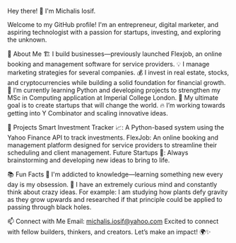 Hey there! 👋 I'm Michalis Iosif.

Welcome to my GitHub profile! I'm an entrepreneur, digital marketer, and aspiring technologist with a passion for startups, investing, and exploring the unknown.

🚀 About Me
🏗️ I build businesses—previously launched Flexjob, an online booking and management software for service providers.
💡 I manage marketing strategies for several companies.
💰 I invest in real estate, stocks, and cryptocurrencies while building a solid foundation for financial growth.
🌱 I’m currently learning Python and developing projects to strengthen my MSc in Computing application at Imperial College London.
🎯 My ultimate goal is to create startups that will change the world.
🔥 I’m working towards getting into Y Combinator and scaling innovative ideas.

📂 Projects
Smart Investment Tracker 📈: A Python-based system using the Yahoo Finance API to track investments.
FlexJob: An online booking and management platform designed for service providers to streamline their scheduling and client management.
Future Startups 🚀: Always brainstorming and developing new ideas to bring to life.

📚 Fun Facts
🧠 I'm addicted to knowledge—learning something new every day is my obsession.
🔬 I have an extremely curious mind and constantly think about crazy ideas. For example: I am studying how plants defy gravity as they grow upwards and researched if that principle could be applied to passing through black holes.

📫 Connect with Me
Email: michalis.iosif@yahoo.com
Excited to connect with fellow builders, thinkers, and creators. Let’s make an impact! 🌍✨



<!---
MichalisIosif/MichalisIosif is a ✨ special ✨ repository because its `README.md` (this file) appears on your GitHub profile.
You can click the Preview link to take a look at your changes.
--->
